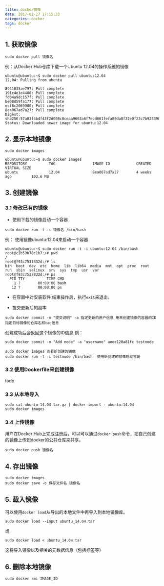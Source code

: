 ```yaml
---
title: docker镜像
date: 2017-02-27 17:15:33
categories: docker
tags: docker
---
```


## 1. 获取镜像
```
sudo docker pull 镜像名
```
例：从Docker Hub仓库下载一个Ubuntu 12.04的操作系统的镜像
```
ubuntu@ubuntu:~$ sudo docker pull ubuntu:12.04
12.04: Pulling from ubuntu

8941035ae797: Pull complete 
191c4e1e4400: Pull complete 
fd04a9dc157f: Pull complete 
be08d59fa177: Pull complete 
ecf8c2069900: Pull complete 
8ea067ad7a27: Pull complete 
Digest: sha256:57a83f4b4f43f2d008c8ceaa9663a6f7ecd061fefa80da8f32e0f22c7b923390
Status: Downloaded newer image for ubuntu:12.04
```

## 2. 显示本地镜像
```
sudo docker images
```

```
ubuntu@ubuntu:~$ sudo docker images
REPOSITORY          TAG                 IMAGE ID            CREATED             VIRTUAL SIZE
ubuntu              12.04               8ea067ad7a27        4 weeks ago         103.6 MB
```

## 3. 创建镜像

### 3.1 修改已有的镜像

- 使用下载的镜像启动一个容器
```
sudo docker run -t -i 镜像名 /bin/bash
```
例： 使用镜像ubuntu:12.04来启动一个容器
```
ubuntu@ubuntu:~$ sudo docker run -t -i ubuntu:12.04 /bin/bash
root@c2b59b70c1b7:/# pwd
/
root@f93c7537832d:/# ls
bin  boot  dev  etc  home  lib  lib64  media  mnt  opt  proc  root  run  sbin  selinux  srv  sys  tmp  usr  var
root@f93c7537832d:/# ps 
  PID TTY          TIME CMD
    1 ?        00:00:00 bash
   12 ?        00:00:00 ps
```
- 在容器中对安装软件
结束操作后，执行`exit`来退出。

- 提交更新后的副本
```
sudo docker commit -m "提交说明" -a 指定更新的用户信息 用来创建镜像的容器的ID 指定目标镜像的仓库名和tag信息
```
创建成功后会返回这个镜像的ID信息
例：
```
sudo docker commit -m "Add node" -a "username" aeee120a81fc testnode 

sudo docker images 查看新创建的镜像
sudo docker run -t -i testnode /bin/bash  使用新创建的镜像启动容器
```

### 3.2 使用Dockerfile来创建镜像
todo

### 3.3 从本地导入
```
sudo cat ubuntu-14.04.tar.gz | docker import - ubuntu:14.04
sudo docker images
```

### 3.4 上传镜像
用户在Docker Hub上完成注册后，可以可以通过`docker push`命令，把自己创建的镜像上传到docker的公共仓库来共享。
```
sudo docker push 镜像名
```

## 4. 存出镜像
```
sudo docker images
sudo docker save -o 保存文件名 镜像名
```

## 5. 载入镜像
可以使用`docker load`从导出的本地文件中再导入到本地镜像库。
```
sudo docker load --input ubuntu_14.04.tar
```
或
```
sudo docker load < ubuntu_14.04.tar
```
这将导入镜像以及相关的元数据信息（包括标签等）


## 6. 删除本地镜像
```
sudo docker rmi IMAGE_ID
```
